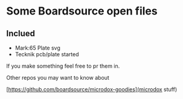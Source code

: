 # Some Boardsource open files

## Inclued
* Mark:65 Plate svg
* Tecknik pcb/plate started 


If you make something feel free to pr them in. 

Other repos you may want to know about 

[https://github.com/boardsource/microdox-goodies](microdox stuff)

